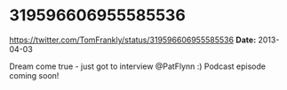 # 319596606955585536
https://twitter.com/TomFrankly/status/319596606955585536
**Date:** 2013-04-03

Dream come true - just got to interview @PatFlynn :) Podcast episode coming soon!
